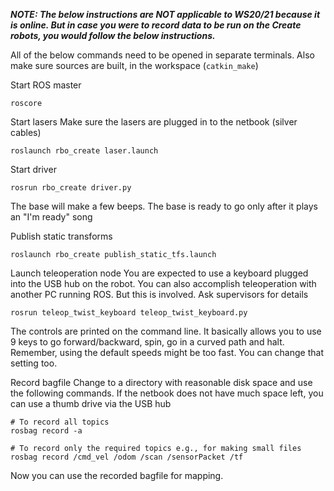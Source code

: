 ***NOTE: The below instructions are NOT applicable to WS20/21 because it is online. But in case you were to record data to be run on the Create robots, you would follow the below instructions.***

All of the below commands need to be opened in separate terminals. Also make sure sources are built, in the workspace (`catkin_make`)

Start ROS master
```
roscore
```

Start lasers
Make sure the lasers are plugged in to the netbook (silver cables)
```
roslaunch rbo_create laser.launch
```

Start driver
```
rosrun rbo_create driver.py
```
The base will make a few beeps. The base is ready to go only after it plays an "I'm ready" song

Publish static transforms
```
roslaunch rbo_create publish_static_tfs.launch
```

Launch teleoperation node
You are expected to use a keyboard plugged into the USB hub on the robot. You can also accomplish teleoperation with another PC running ROS. But this is involved. Ask supervisors for details
```
rosrun teleop_twist_keyboard teleop_twist_keyboard.py
```
The controls are printed on the command line. It basically allows you to use 9 keys to go forward/backward, spin, go in a curved path and halt. Remember, using the default speeds might be too fast. You can change that setting too.

Record bagfile
Change to a directory with reasonable disk space and use the following commands. If the netbook does not have much space left, you can use a thumb drive via the USB hub
```
# To record all topics
rosbag record -a

# To record only the required topics e.g., for making small files
rosbag record /cmd_vel /odom /scan /sensorPacket /tf
```

Now you can use the recorded bagfile for mapping.

